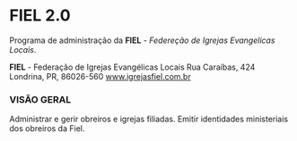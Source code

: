 # FIEL 2.0
Programa de administração da **FIEL** - *Federeção de Igrejas Evangelicas Locais*.

**FIEL** - Federação de Igrejas Evangélicas Locais
Rua Caraíbas, 424
Londrina, PR, 86026-560
www.igrejasfiel.com.br

### VISÃO GERAL
Administrar e gerir obreiros e igrejas filiadas. Emitir identidades ministeriais dos obreiros da Fiel.

